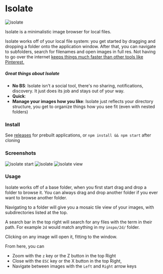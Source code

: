 # Isolate

![isolate](https://user-images.githubusercontent.com/2801344/37867291-3e42732c-2f53-11e8-8394-d7dfbddec2b1.png)

Isolate is a minimalistic image browser for local files.

Isolate works off of your local file system: you get started by dragging and dropping a folder onto the application window. After that, you can navigate to subfolders, search for filenames and open images in full res. Not having to go over the internet [keeps things much faster than other tools like Pinterest.](https://twitter.com/seenaburns/status/950054230852694016)

##### Great things about Isolate

- **No BS**: Isolate isn't a social tool, there's no sharing, notifications, discovery. It just does its job and stays out of your way.
- **Quick**: 
- **Manage your images how you like**: Isolate just reflects your directory structure, you get to organize things how you see fit (even with nested folders)

### Install

See [releases](https://github.com/seenaburns/Isolate/releases) for prebuilt applications, or `npm install && npm start` after cloning

### Screenshots

![isolate start](https://user-images.githubusercontent.com/2801344/37867295-3ff7352c-2f53-11e8-981a-7895147eddc7.png)
![isolate](https://user-images.githubusercontent.com/2801344/37867291-3e42732c-2f53-11e8-8394-d7dfbddec2b1.png)
![isolate view](https://user-images.githubusercontent.com/2801344/37867299-42fa5420-2f53-11e8-9e14-4864097257ff.png)

### Usage

Isolate works off of a base folder, when you first start drag and drop a folder to browse it. You can always drag and drop another folder if you ever want to browse another folder.

Navigating to a folder will give you a mosaic tile view of your images, with subdirectories listed at the top.

A search bar in the top right will search for any files with the term in their path. For example `2d` would match anything in my `inspo/2d/` folder.

Clicking on any image will open it, fitting to the window.

From here, you can

- Zoom with the `z` key or the Z button in the top Right
- Close with the `ESC` key or the X button in the top Right,
- Navigate between images with the `Left` and `Right` arrow keys
